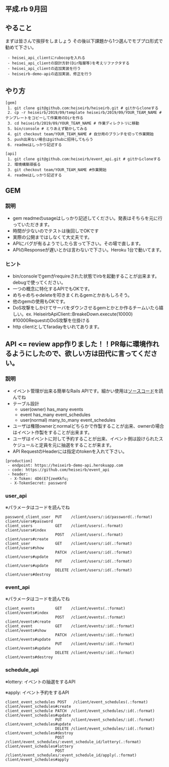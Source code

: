 ## 平成.rb 9月回
## やること
まずは皆さんで挨拶をしましょう
その後以下課題から1つ選んでモブプロ形式で勧めて下さい。

```
 - heisei_api_clientにrubocopを入れる
 - heisei_api_clientの設計方針(Dir階層等)を考えリファクタする
 - heisei_api_clientの追加実装を行う
 - heiseirb-demo-apiの追加実装、修正を行う
```

## やり方
```
[gem]
 1. git clone git@github.com:heiseirb/heiseirb.git # gitからcloneする
 2. cp -r heiseirb/2019/09/template heiseirb/2019/09/YOUR_TEAM_NAME # テンプレートをコピーして作業用のDirを作る
 3. cd heiseirb/2019/09/YOUR_TEAM_NAME # 作業ディレクトリに移動
 5. bin/console # とりあえず動かしてみる
 4. git checkout team/YOUR_TEAM_NAME # 自分用のブランチを切って作業開始
 5. push出来ない場合はgithubに招待してもらう
 6. readmeはしっかり記述する

[api]
 1. git clone git@github.com:heiseirb/event_api.git # gitからcloneする
 2. 環境構築頑張る
 3. git checkout team/YOUR_TEAM_NAME #作業開始
 4. readmeはしっかり記述する
```

## GEM
### 説明
 - gem readmeのusageはしっかり記述してください。発表はそちらを元に行っていただきます。
 - 時間が少ないのでテストは後回しでOKです
 - 実際の公開まではしなくて大丈夫です。
 - APIにバグが有るようでしたら言って下さい。その場で直します。
 - APIのResponseが遅いとかは言わないで下さい。Heroku 1台で動いてます。

### ヒント
 - bin/consoleでgemがrequireされた状態でirbを起動することが出来ます。debugで使ってください。
 - 一つの概念に特化するAPIでもOKです。
 - めちゃめちゃdeleteを叩きまくれるgemとかおもしろそう。
 - 他のgemの使用もOKです。
 - DoS攻撃をしかけてサーバをダウンさせるgemとかとか作るチームいたら嬉しい。ex. HeiseirbApiClient::BreakeDown.execute(10000) #10000RequestのDoS攻撃を仕掛ける
 - http clientとしてfaradayをいれてあります。

## API <= review app作りました！！PR毎に環境作れるようにしたので、欲しい方は田代に言ってください。
### 説明
 - イベント管理が出来る簡単なRails APIです。細かい使用は[ソースコード](https://github.com/heiseirb/event_api)を読んでね
 - テーブル設計
   - user(owner) has_many events
   - event has_many event_schedules
   - user(normal) many_to_many event_schedules 
 - ユーザは権限ownerとnormalどちらかで作製することが出来、ownerの場合はイベント作製をすることが出来ます。
 - ユーザはイベントに対して予約することが出来、イベント側は設けられたスケジュールと定員を元に抽選をすることが来ます。
 - API RequestのHeaderには指定のtokenを入れて下さい。
```
[production]
 - endpoint: https://heiseirb-demo-api.herokuapp.com
 - code: https://github.com/heiseirb/event_api
 - header:
  - X-Token: 4D6(E7{zeeKkfu;
  - X-TokenSecret: password
```
### user_api
※パラメータはコードを読んでね
```
password_client_user  PUT    /client/users/:id/password(.:format)                         client/users#password 
client_users          GET    /client/users(.:format)                                      client/users#index 
                      POST   /client/users(.:format)                                      client/users#create 
client_user           GET    /client/users/:id(.:format)                                  client/users#show 
                      PATCH  /client/users/:id(.:format)                                  client/users#update 
                      PUT    /client/users/:id(.:format)                                  client/users#update 
                      DELETE /client/users/:id(.:format)                                  client/users#destroy 
```
### event_api
※パラメータはコードを読んでね
```
client_events         GET    /client/events(.:format)                                     client/events#index 
                      POST   /client/events(.:format)                                     client/events#create 
client_event          GET    /client/events/:id(.:format)                                 client/events#show 
                      PATCH  /client/events/:id(.:format)                                 client/events#update 
                      PUT    /client/events/:id(.:format)                                 client/events#update 
                      DELETE /client/events/:id(.:format)                                 client/events#destroy 
```
### schedule_api
※lottery: イベントの抽選をするAPI

※apply: イベント予約をするAPI
```
client_event_schedules POST   /client/event_schedules(.:format)                           client/event_schedules#create 
client_event_schedule PATCH  /client/event_schedules/:id(.:format)                        client/event_schedules#update 
                      PUT    /client/event_schedules/:id(.:format)                        client/event_schedules#update 
                      DELETE /client/event_schedules/:id(.:format)                        client/event_schedules#destroy 
                      POST   /client/event_schedules/:event_schedule_id/lottery(.:format) client/event_schedules#lottery
                      POST   /client/event_schedules/:event_schedule_id/apply(.:format)   client/event_schedules#apply
```
